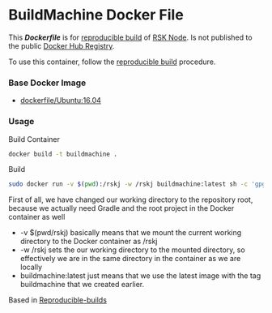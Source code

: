 # BuildMachine Docker File 

This ***Dockerfile*** is for [reproducible build](https://github.com/rsksmart/rskj/wiki/Reproducible-Build) of [RSK Node](http://www.rsk.co/). Is not published to the public [Docker Hub Registry](https://registry.hub.docker.com/).

To use this container, follow the [reproducible build](https://github.com/rsksmart/rskj/wiki/Reproducible-Build) procedure.

### Base Docker Image

* [dockerfile/Ubuntu:16.04](https://hub.docker.com/_/ubuntu/)

### Usage

Build Container
```bash
docker build -t buildmachine .
```

Build
```bash
sudo docker run -v $(pwd):/rskj -w /rskj buildmachine:latest sh -c 'gpg --keyserver https://secchannel.rsk.co/release.asc --recv-keys 5DECF4415E3B8FA4 && gpg --finger 5DECF4415E3B8FA4 && gpg --verify SHA256SUMS.asc && sha256sum --check SHA256SUMS.asc && ./configure.sh && ./gradlew clean build -x test && sha256sum /rskj/rskj-core/build/libs/*'
```

First of all, we have changed our working directory to the repository root, because we actually need Gradle and the root project in the Docker container as well
  * -v $(pwd/rskj) basically means that we mount the current working directory to the Docker container as /rskj
  * -w /rskj sets the our working directory to the mounted directory, so effectively we are in the same directory in the container as we are locally
  * buildmachine:latest just means that we use the latest image with the tag buildmachine that we created earlier.


Based in [Reproducible-builds](http://blog.greenhouseci.com/greenhouse/update/reproducible-builds/)
